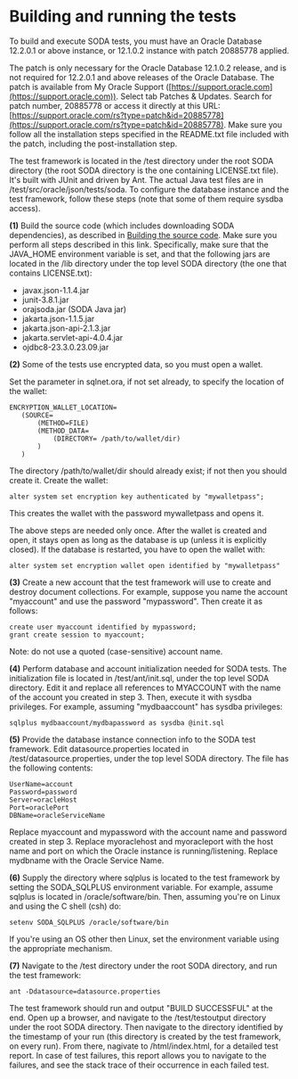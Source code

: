 # Building and running the tests

To build and execute SODA tests, you must have an Oracle Database
12.2.0.1 or above instance, or 12.1.0.2 instance with patch 20885778 applied.

The patch is only necessary for the Oracle Database 12.1.0.2 release, and is not required for 12.2.0.1 and above releases of the Oracle Database. The patch is available from My Oracle Support ([https://support.oracle.com](https://support.oracle.com)). Select tab Patches & Updates. Search for patch number, 20885778 or access it directly at this URL: [https://support.oracle.com/rs?type=patch&id=20885778](https://support.oracle.com/rs?type=patch&id=20885778).
Make sure you follow all the installation steps specified in the README.txt file included with
the patch, including the post-installation step.

The test framework is located in the /test directory under the root SODA directory (the root SODA directory is the one containing LICENSE.txt file). It's built with JUnit and driven by Ant. The actual Java test files are in /test/src/oracle/json/tests/soda. To configure the database instance and the test framework, follow these steps (note that some of them require sysdba access).

**(1)** Build the source code (which includes downloading SODA dependencies), as described
in [Building the source code](https://github.com/oracle/soda-for-java/blob/master/doc/Building-source-code.md). Make sure you perform all steps described in this link. Specifically, make sure that the JAVA_HOME environment variable is set, and that the following jars are located in the /lib directory under the top level SODA directory (the one that contains LICENSE.txt):

* javax.json-1.1.4.jar
* junit-3.8.1.jar 
* orajsoda.jar (SODA Java jar)
* jakarta.json-1.1.5.jar
* jakarta.json-api-2.1.3.jar
* jakarta.servlet-api-4.0.4.jar
* ojdbc8-23.3.0.23.09.jar

      
**(2)** Some of the tests use encrypted data, so you must open a wallet.

Set the parameter in sqlnet.ora, if not set already, to specify the location of the wallet:

    ENCRYPTION_WALLET_LOCATION= 
       (SOURCE= 
           (METHOD=FILE) 
           (METHOD_DATA= 
               (DIRECTORY= /path/to/wallet/dir)
           )         
       )       

The directory /path/to/wallet/dir should already exist; if not then you should create it. Create the wallet:

    alter system set encryption key authenticated by "mywalletpass";

This creates the wallet with the password mywalletpass and opens it.

The above steps are needed only once. After the wallet is created and open, it stays open as long as the database is up (unless it is explicitly closed). If the database is restarted, you have to open the wallet with:

    alter system set encryption wallet open identified by "mywalletpass"

**(3)** Create a new account that the test framework will use to create and destroy document collections.
For example, suppose you name the account "myaccount" and use the password "mypassword". Then create it as follows:

    create user myaccount identified by mypassword;
    grant create session to myaccount;

Note: do not use a quoted (case-sensitive) account name.

**(4)** Perform database and account initialization needed for SODA tests. The initialization file is located in /test/ant/init.sql, under the top level SODA directory. Edit it and replace all references to MYACCOUNT with the name of the account you created in step 3. Then, execute it with sysdba privileges. For example, assuming "mydbaaccount" has sysdba privileges:

    sqlplus mydbaaccount/mydbapassword as sysdba @init.sql

**(5)** Provide the database instance connection info to the SODA test framework. Edit datasource.properties
located in /test/datasource.properties, under the top level SODA directory. The file has the following contents:

    UserName=account
    Password=password
    Server=oracleHost
    Port=oraclePort
    DBName=oracleServiceName

Replace myaccount and mypassword with the account name and password created in step 3. Replace myoraclehost and myoracleport with the host name and port on which the Oracle instance is running/listening. Replace mydbname with the Oracle Service Name.

**(6)** Supply the directory where sqlplus is located to the test framework by setting the SODA_SQLPLUS environment variable. For example, assume sqlplus is located in /oracle/software/bin. Then, assuming you're on Linux and using the C shell (csh) do:

    setenv SODA_SQLPLUS /oracle/software/bin 

If you're using an OS other then Linux, set the environment variable using the appropriate mechanism.

**(7)** Navigate to the /test directory under the root SODA directory, and run the test framework:
  
    ant -Ddatasource=datasource.properties

The test framework should run and output "BUILD SUCCESSFUL" at the end. Open up a browser, and navigate to the /test/testoutput directory under the root SODA directory. Then navigate to the directory identified by the timestamp of your run (this directory is created by the test framework, on every run). From there, nagivate to /html/index.html, for a detailed test report. In case of test failures, this report allows you to navigate to the failures, and see the stack trace of their occurrence in each failed test.

